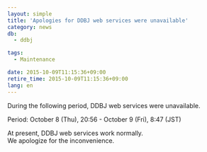 ```yaml
---
layout: simple
title: 'Apologies for DDBJ web services were unavailable'
category: news
db:
  - ddbj

tags:
  - Maintenance

date: 2015-10-09T11:15:36+09:00
retire_time: 2015-10-09T11:15:36+09:00
lang: en
---
```


<p>During the following period, DDBJ web services were unavailable.</p>

<p>Period: October 8 (Thu), 20:56 - October 9 (Fri), 8:47 (JST)</p>

<p>At present, DDBJ web services work normally.<br>We apologize for the inconvenience.</p>
